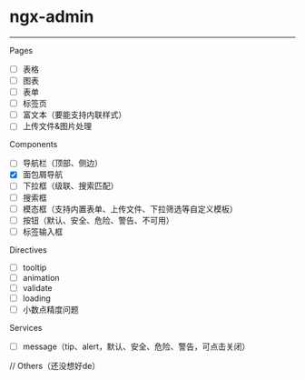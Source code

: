 # ngx-admin
---
Pages
- [ ] 表格
- [ ] 图表
- [ ] 表单
- [ ] 标签页
- [ ] 富文本（要能支持内联样式）
- [ ] 上传文件&图片处理

Components
- [ ] 导航栏（顶部、侧边）
- [x] 面包屑导航
- [ ] 下拉框（级联、搜索匹配）
- [ ] 搜索框
- [ ] 模态框（支持内置表单、上传文件、下拉筛选等自定义模板）
- [ ] 按钮（默认、安全、危险、警告、不可用）
- [ ] 标签输入框

Directives
- [ ] tooltip
- [ ] animation
- [ ] validate
- [ ] loading
- [ ] 小数点精度问题

Services
- [ ] message（tip、alert，默认、安全、危险、警告，可点击关闭）

// Others（还没想好de）
